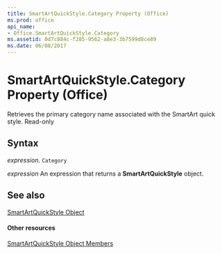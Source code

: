 ```yaml
---
title: SmartArtQuickStyle.Category Property (Office)
ms.prod: office
api_name:
- Office.SmartArtQuickStyle.Category
ms.assetid: 0d7c884c-f285-9562-a8e3-3b7599d8ce89
ms.date: 06/08/2017
---
```



# SmartArtQuickStyle.Category Property (Office)

Retrieves the primary category name associated with the SmartArt quick style. Read-only


## Syntax

 _expression_. `Category`

 _expression_ An expression that returns a **SmartArtQuickStyle** object.


## See also


[SmartArtQuickStyle Object](smartartquickstyle-object-office.md)
#### Other resources


[SmartArtQuickStyle Object Members](smartartquickstyle-members-office.md)

